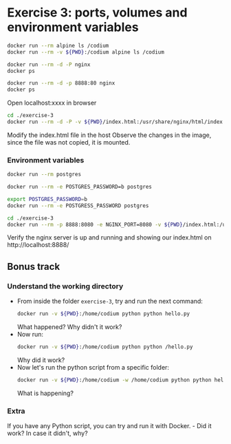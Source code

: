 # Exercise 3: ports, volumes and environment variables

```bash
docker run --rm alpine ls /codium
docker run --rm -v ${PWD}:/codium alpine ls /codium
```

```bash
docker run --rm -d -P nginx
docker ps

docker run --rm -d -p 8888:80 nginx
docker ps
```

Open localhost:xxxx in browser

```bash
cd ./exercise-3
docker run --rm -d -P -v ${PWD}/index.html:/usr/share/nginx/html/index.html nginx
```

Modify the index.html file in the host
Observe the changes in the image, since the file was not copied, it is mounted.

### Environment variables

```bash
docker run --rm postgres

docker run --rm -e POSTGRES_PASSWORD=b postgres

export POSTGRES_PASSWORD=b
docker run --rm -e POSTGRESS_PASSWORD postgres
```

```bash
cd ./exercise-3
docker run --rm -p 8888:8080 -e NGINX_PORT=8080 -v ${PWD}/index.html:/usr/share/nginx/html/index.html -v ${PWD}/conf:/etc/nginx/templates nginx
```

Verify the nginx server is up and running and showing our index.html on http://localhost:8888/

## Bonus track

### Understand the working directory

- From inside the folder `exercise-3`, try and run the next command:
  ```bash
  docker run -v ${PWD}:/home/codium python python hello.py
  ```
  What happened? Why didn't it work?
- Now run:
  ```bash
  docker run -v ${PWD}:/home/codium python python /hello.py
  ```
  Why did it work?
- Now let's run the python script from a specific folder:
  ```bash
  docker run -v ${PWD}:/home/codium -w /home/codium python python hello.py
  ```
  What is happening?

### Extra

If you have any Python script, you can try and run it with Docker. - Did it work? In case it didn't, why?
